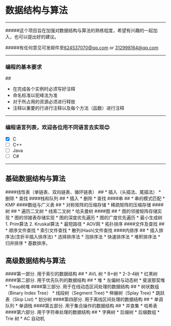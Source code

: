 数据结构与算法
=============

---
#####这个项目旨在加强对数据结构与算法的熟练程度，希望有兴趣的一起加入，也可以提出好的建议。

#####有任何意见可发邮件至<624537070@qq.com> or <312998164@qq.com>

----
### 编程的基本要求
##<a name="dot"/>
* 在完成各个实例时必须写好注释
* 命名标准以驼峰法为准
* 对于所占用的资源必须进行释放
* 注释以重要的行进行注释以及每个方法（函数）进行注释
----
### 编程语言列表，欢迎各位用不同语言去实现:blush:
- [x] C
- [ ] C++
- [ ] Java
- [ ] C#
	
----
基础数据结构与算法
-----

####线性表（单链表、双向链表、循环链表）
##<a name="dot"/>
	* 插入（头插法、尾插法）
	* 删除
	* 查找
####栈和队列
##<a name="dot"/>
	* 插入
	* 删除
	* 查找
####串
##<a name="dot"/>
	* 串的模式匹配
	* KMP
####数组与广义表
##<a name="dot"/>
	* 对称矩阵的压缩存储
	* 稀疏矩阵的压缩存储
####树
##<a name="dot"/>
	* 遍历二叉树
	* 线索二叉树
	* 哈夫曼树
####图
##<a name="dot"/>
	* 图的邻接矩阵存储实现
	* 图的邻接表存储实现
	* 图的深度优先遍历
	* 图的广度优先遍历
	* 最小生成树
		1. Prim算法
		2. Kruskal算法
	* 最短路径
	* AOV网
	* 拓扑排序
####文件及查找
##<a name="dot"/>
	* 顺序文件查找
	* 索引文件查找
	* 散列(Hash)文件查找
####内排序
##<a name="dot"/>
	* 插入排序法(含折半插入排序法)
	* 选择排序法
	* 泡排序法
	* 快速排序法
	* 堆积排序法
	* 归并排序
	* 基数排序。


高级数据结构与算法
-------

####第一部分. 用于索引的数据结构
##<a name="dot"/>
	* AVL 树
	* B+树
	* 2-3-4树
	* 红黑树
####第二部分. 用于优先队列的数据结构
##<a name="dot"/>
	* 堆
	* 左偏树与动态树
	* 斐波那契堆
	* Treap树堆
####第三部分. 用于在线动态区间处理的数据结构
##<a name="dot"/>
	* 树状数组（Binary Index Tree）
	* 线段树（Segment Tree)
	* 伸展树（Splay Tree)
	* 跳跃表（Skip List)
	* 划分树
####第四部分. 用于离线区间处理的数据结构
##<a name="dot"/>
	* 单调队列
	* 单调栈
####第五部分. 用于集合操作的数据结构
##<a name="dot"/>
	* 并查集
	* 哈希表
####第六部分. 用于字符串处理的数据结构
##<a name="dot"/>
	* 字典树
	* 后缀树
	* 后缀数组
	* Trie 树
	* AC 自动机
